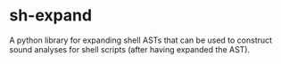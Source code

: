 # sh-expand

A python library for expanding shell ASTs that can be used to construct sound analyses for shell scripts (after having expanded the AST).
